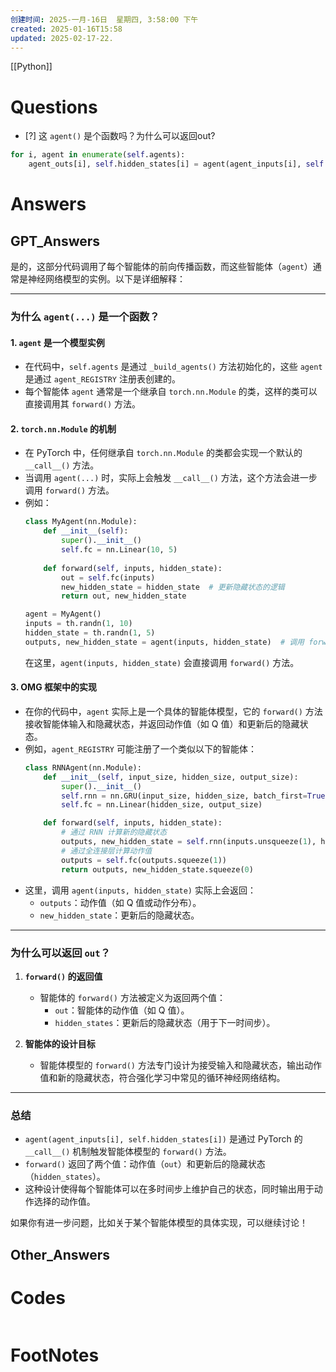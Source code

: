 ```yaml
---
创建时间: 2025-一月-16日  星期四, 3:58:00 下午
created: 2025-01-16T15:58
updated: 2025-02-17-22.
---
```

[[Python]]

# Questions

- [?] 这 `agent()` 是个函数吗？为什么可以返回out?

```python
for i, agent in enumerate(self.agents):
    agent_outs[i], self.hidden_states[i] = agent(agent_inputs[i], self.hidden_states[i])
```

# Answers

## GPT_Answers
是的，这部分代码调用了每个智能体的前向传播函数，而这些智能体（`agent`）通常是神经网络模型的实例。以下是详细解释：

---

### 为什么 `agent(...)` 是一个函数？

#### 1. **`agent` 是一个模型实例**
   - 在代码中，`self.agents` 是通过 `_build_agents()` 方法初始化的，这些 `agent` 是通过 `agent_REGISTRY` 注册表创建的。
   - 每个智能体 `agent` 通常是一个继承自 `torch.nn.Module` 的类，这样的类可以直接调用其 `forward()` 方法。

#### 2. **`torch.nn.Module` 的机制**
   - 在 PyTorch 中，任何继承自 `torch.nn.Module` 的类都会实现一个默认的 `__call__()` 方法。
   - 当调用 `agent(...)` 时，实际上会触发 `__call__()` 方法，这个方法会进一步调用 `forward()` 方法。
   - 例如：
     ```python
     class MyAgent(nn.Module):
         def __init__(self):
             super().__init__()
             self.fc = nn.Linear(10, 5)
         
         def forward(self, inputs, hidden_state):
             out = self.fc(inputs)
             new_hidden_state = hidden_state  # 更新隐藏状态的逻辑
             return out, new_hidden_state
     
     agent = MyAgent()
     inputs = th.randn(1, 10)
     hidden_state = th.randn(1, 5)
     outputs, new_hidden_state = agent(inputs, hidden_state)  # 调用 forward
     ```
     在这里，`agent(inputs, hidden_state)` 会直接调用 `forward()` 方法。

#### 3. **OMG 框架中的实现**
   - 在你的代码中，`agent` 实际上是一个具体的智能体模型，它的 `forward()` 方法接收智能体输入和隐藏状态，并返回动作值（如 Q 值）和更新后的隐藏状态。
   - 例如，`agent_REGISTRY` 可能注册了一个类似以下的智能体：
     ```python
     class RNNAgent(nn.Module):
         def __init__(self, input_size, hidden_size, output_size):
             super().__init__()
             self.rnn = nn.GRU(input_size, hidden_size, batch_first=True)
             self.fc = nn.Linear(hidden_size, output_size)

         def forward(self, inputs, hidden_state):
             # 通过 RNN 计算新的隐藏状态
             outputs, new_hidden_state = self.rnn(inputs.unsqueeze(1), hidden_state.unsqueeze(0))
             # 通过全连接层计算动作值
             outputs = self.fc(outputs.squeeze(1))
             return outputs, new_hidden_state.squeeze(0)
     ```
   - 这里，调用 `agent(inputs, hidden_state)` 实际上会返回：
     - `outputs`：动作值（如 Q 值或动作分布）。
     - `new_hidden_state`：更新后的隐藏状态。

---

### 为什么可以返回 `out`？

1. **`forward()` 的返回值**
   - 智能体的 `forward()` 方法被定义为返回两个值：
     - `out`：智能体的动作值（如 Q 值）。
     - `hidden_states`：更新后的隐藏状态（用于下一时间步）。

2. **智能体的设计目标**
   - 智能体模型的 `forward()` 方法专门设计为接受输入和隐藏状态，输出动作值和新的隐藏状态，符合强化学习中常见的循环神经网络结构。

---

### 总结

- `agent(agent_inputs[i], self.hidden_states[i])` 是通过 PyTorch 的 `__call__()` 机制触发智能体模型的 `forward()` 方法。
- `forward()` 返回了两个值：动作值（`out`）和更新后的隐藏状态（`hidden_states`）。
- 这种设计使得每个智能体可以在多时间步上维护自己的状态，同时输出用于动作选择的动作值。

如果你有进一步问题，比如关于某个智能体模型的具体实现，可以继续讨论！

## Other_Answers


# Codes

```python

```


# FootNotes
